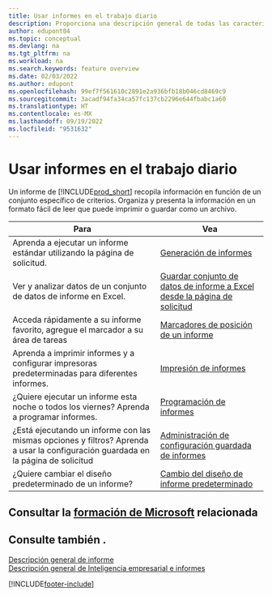 ```yaml
---
title: Usar informes en el trabajo diario
description: Proporciona una descripción general de todas las características de Inteligencia empresarial e informes que admite el producto Business Central.
author: edupont04
ms.topic: conceptual
ms.devlang: na
ms.tgt_pltfrm: na
ms.workload: na
ms.search.keywords: feature overview
ms.date: 02/03/2022
ms.author: edupont
ms.openlocfilehash: 99ef7f561610c2891e2a936bfb18b046cd8469c9
ms.sourcegitcommit: 3acadf94fa34ca57fc137cb2296e644fbabc1a60
ms.translationtype: HT
ms.contentlocale: es-MX
ms.lasthandoff: 09/19/2022
ms.locfileid: "9531632"
---
```

# <a name="use-reports-in-daily-work"></a>Usar informes en el trabajo diario

Un informe de [!INCLUDE[prod_short](includes/prod_short.md)] recopila información en función de un conjunto específico de criterios. Organiza y presenta la información en un formato fácil de leer que puede imprimir o guardar como un archivo.  

| Para | Vea |
| --- | --- |
| Aprenda a ejecutar un informe estándar utilizando la página de solicitud. | [Generación de informes](ui-work-report.md) |
| Ver y analizar datos de un conjunto de datos de informe en Excel. | [Guardar conjunto de datos de informe a Excel desde la página de solicitud](/dynamics365-release-plan/2021wave1/smb/dynamics365-business-central/save-report-dataset-excel-request-page) |
| Acceda rápidamente a su informe favorito, agregue el marcador a su área de tareas | [Marcadores de posición de un informe](ui-bookmarks.md) |
| Aprenda a imprimir informes y a configurar impresoras predeterminadas para diferentes informes. | [Impresión de informes](ui-specify-printer-selection-reports.md#default) |
| ¿Quiere ejecutar un informe esta noche o todos los viernes? Aprenda a programar informes. | [Programación de informes](ui-work-report.md#ScheduleReport) |
| ¿Está ejecutando un informe con las mismas opciones y filtros? Aprenda a usar la configuración guardada en la página de solicitud | [Administración de configuración guardada de informes](reports-saving-reusing-settings.md)|
| ¿Quiere cambiar el diseño predeterminado de un informe? | [Cambio del diseño de informe predeterminado](ui-how-change-layout-currently-used-report.md) |

## <a name="see-related-microsoft-training"></a>Consultar la [formación de Microsoft](/training/paths/setup-reporting-dynamics-365-business-central/) relacionada

## <a name="see-also"></a>Consulte también .

[Descripción general de informe](reports-available-reports.md)  
[Descripción general de Inteligencia empresarial e informes](ui-work-report.md)


[!INCLUDE[footer-include](includes/footer-banner.md)]
